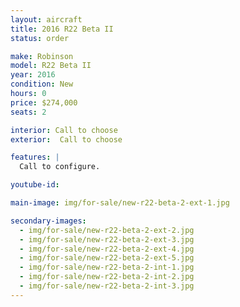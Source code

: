 ```yaml
---
layout: aircraft
title: 2016 R22 Beta II
status: order

make: Robinson
model: R22 Beta II
year: 2016
condition: New
hours: 0
price: $274,000
seats: 2

interior: Call to choose
exterior:  Call to choose

features: |
  Call to configure.

youtube-id:

main-image: img/for-sale/new-r22-beta-2-ext-1.jpg

secondary-images:
  - img/for-sale/new-r22-beta-2-ext-2.jpg
  - img/for-sale/new-r22-beta-2-ext-3.jpg
  - img/for-sale/new-r22-beta-2-ext-4.jpg
  - img/for-sale/new-r22-beta-2-ext-5.jpg
  - img/for-sale/new-r22-beta-2-int-1.jpg
  - img/for-sale/new-r22-beta-2-int-2.jpg
  - img/for-sale/new-r22-beta-2-int-3.jpg
---
```

